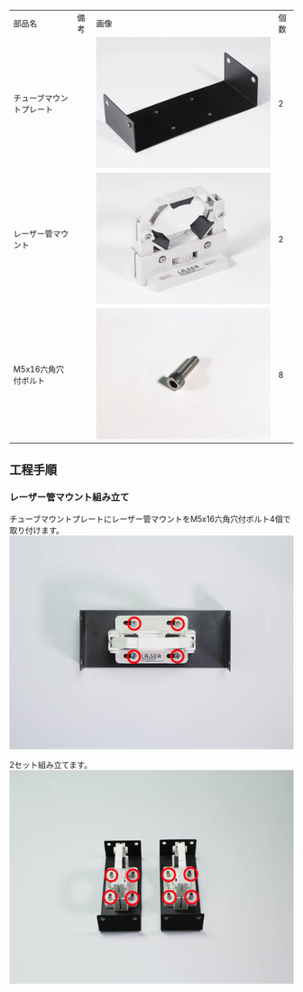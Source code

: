 <table class="packing-list">
    <tbody>
        <tr>
            <td>部品名</td>
            <td>備考</td>
            <td class="packing-img">画像</td>
            <td>個数</td>
        </tr>
        <tr>
            <td>チューブマウントプレート</td>
            <td></td>
            <td><img src="./images/009/packing/077.jpg" alt="チューブマウントプレート"/></td>
            <td>2</td>
        </tr>
        <tr>
            <td>レーザー管マウント</td>
            <td></td>
            <td><img src="./images/009/packing/083.jpg" alt="レーザー管マウント"/></td>
            <td>2</td>
        </tr>
        <tr>
            <td>M5x16六角穴付ボルト</td>
            <td></td>
            <td><img src="./images/009/packing/148.jpg" alt="M5x16六角穴付ボルト"/></td>
            <td>8</td>
        </tr>
    </tbody>
</table>

## 工程手順

### レーザー管マウント組み立て

チューブマウントプレートにレーザー管マウントをM5x16六角穴付ボルト4個で取り付けます。
<img src="./images/009/000.jpg"/>

2セット組み立てます。
<img src="./images/009/001.jpg"/>

